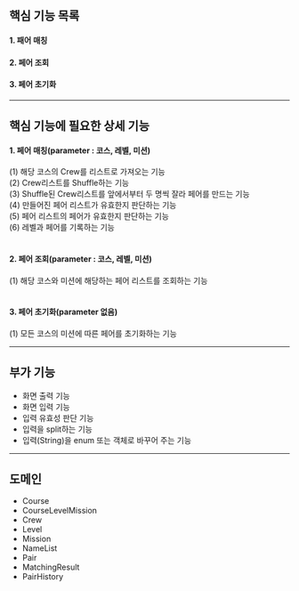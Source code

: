 ## 핵심 기능 목록
#### 1. 패어 매칭
#### 2. 페어 조회
#### 3. 페어 초기화
- - -
## 핵심 기능에 필요한 상세 기능
#### 1. 페어 매칭(parameter : 코스, 레벨, 미션)
(1) 해당 코스의 Crew를 리스트로 가져오는 기능</br>
(2) Crew리스트를 Shuffle하는 기능</br>
(3) Shuffle된 Crew리스트를 앞에서부터 두 명씩 잘라
페어를 만드는 기능</br>
(4) 만들어진 페어 리스트가 유효한지 판단하는 기능</br>
(5) 페어 리스트의 페어가 유효한지 판단하는 기능</br>
(6) 레벨과 페어를 기록하는 기능</br>
</br>
#### 2. 페어 조회(parameter : 코스, 레벨, 미션)
(1) 해당 코스와 미션에 해당하는 페어 리스트를 조회하는
기능 </br>
</br>
#### 3. 페어 초기화(parameter 없음)
(1) 모든 코스의 미션에 따른 페어를 초기화하는 기능</br>
- - -
## 부가 기능
* 화면 출력 기능
* 화면 입력 기능
* 입력 유효성 판단 기능
* 입력을 split하는 기능
* 입력(String)을 enum 또는 객체로 바꾸어 주는 기능
- - -
## 도메인
* Course
* CourseLevelMission
* Crew
* Level
* Mission
* NameList
* Pair
* MatchingResult
* PairHistory